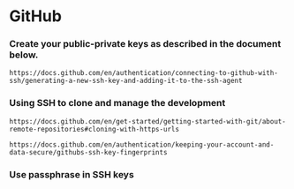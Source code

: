 # GitHub

### Create your public-private keys as described in the document below.
```
https://docs.github.com/en/authentication/connecting-to-github-with-ssh/generating-a-new-ssh-key-and-adding-it-to-the-ssh-agent
```

### Using SSH to clone and manage the development
```
https://docs.github.com/en/get-started/getting-started-with-git/about-remote-repositories#cloning-with-https-urls

https://docs.github.com/en/authentication/keeping-your-account-and-data-secure/githubs-ssh-key-fingerprints
```

### Use passphrase in SSH keys
